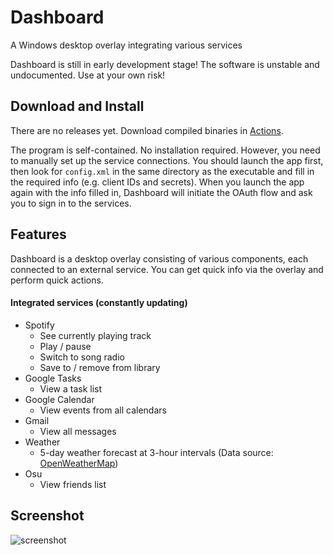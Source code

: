 # Dashboard

A Windows desktop overlay integrating various services

Dashboard is still in early development stage! The software is unstable and undocumented. Use at your own risk!

## Download and Install

There are no releases yet. Download compiled binaries in [Actions](https://github.com/Henry-YSLin/Dashboard/actions).

The program is self-contained. No installation required. However, you need to manually set up the service connections. You should launch the app first, then look for `config.xml` in the same directory as the executable and fill in the required info (e.g. client IDs and secrets). When you launch the app again with the info filled in, Dashboard will initiate the OAuth flow and ask you to sign in to the services.

## Features

Dashboard is a desktop overlay consisting of various components, each connected to an external service. You can get quick info via the overlay and perform quick actions.

#### Integrated services (constantly updating)

- Spotify
  - See currently playing track
  - Play / pause
  - Switch to song radio
  - Save to / remove from library
- Google Tasks
  - View a task list
- Google Calendar
  - View events from all calendars
- Gmail
  - View all messages
- Weather
  - 5-day weather forecast at 3-hour intervals (Data source: [OpenWeatherMap](https://openweathermap.org/))
- Osu
  - View friends list
  
## Screenshot

![screenshot](https://user-images.githubusercontent.com/25472513/87216259-9e6e3e80-c370-11ea-91c0-c7d42acb51a2.png)
